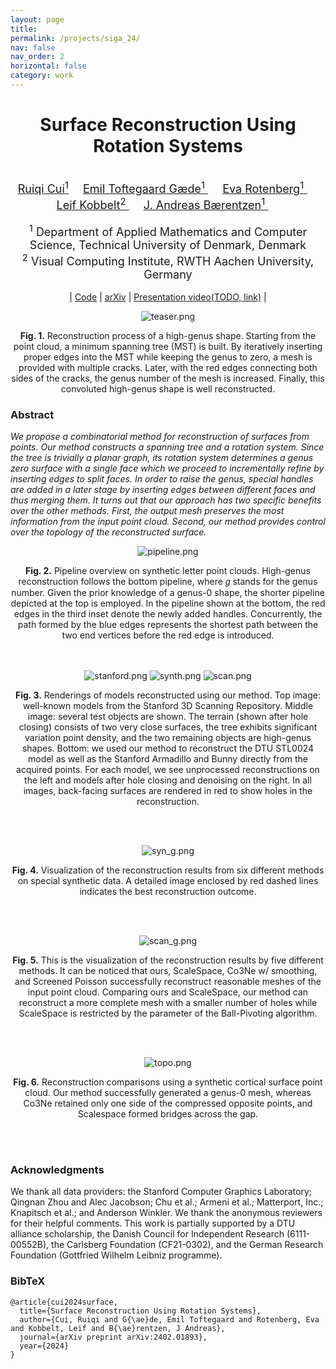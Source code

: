 ```yaml
---
layout: page
title: 
permalink: /projects/siga_24/
nav: false
nav_order: 2
horizontal: false
category: work
---
```

<div align="center">

<h1>Surface Reconstruction Using Rotation Systems</h1>

<br>
<font size="4">
<a href="https://cuirq3.github.io/" style="font-size:100%;">Ruiqi Cui<sup>1</sup></a>&emsp;
<a href="https://orbit.dtu.dk/en/persons/emil-toftegaard-g%C3%A6de" style="font-size:100%;">Emil Toftegaard Gæde<sup>1</sup> </a>&emsp;
<a href="http://www2.compute.dtu.dk/~erot/" style="font-size:100%;">Eva Rotenberg<sup>1</sup> </a>&emsp;
<a href="https://www.graphics.rwth-aachen.de/person/3/" style="font-size:100%;">Leif Kobbelt<sup>2</sup> </a>&emsp;
<a href="https://people.compute.dtu.dk/janba/" style="font-size:100%;">J. Andreas Bærentzen<sup>1</sup> </a>&emsp;
</font>
<br>
<br>

<font size="4">
<sup>1</sup> Department of Applied Mathematics and Computer Science, Technical University of Denmark, Denmark
<br>
<sup>2</sup> Visual Computing Institute, RWTH Aachen University, Germany
</font>

<br>
<br>
| <a href="https://github.com/cuirq3/RsR">Code</a> | <a href="https://arxiv.org/abs/2402.01893">arXiv</a> | <a href="">Presentation video(TODO, link)</a> |

<img src="../../assets/img/Siga_24/teaser.png" alt="teaser.png" style="max-width: 100%; height: auto;"/><br>
<p><b>Fig. 1.</b> Reconstruction process of a high-genus shape. Starting from the point cloud, a minimum spanning tree (MST) is built. By iteratively inserting proper edges into the MST while keeping the genus to zero, a mesh is provided with multiple cracks. Later, with the red edges connecting both sides of the cracks, the genus number of the mesh is increased. Finally, this convoluted high-genus shape is well reconstructed.</p>

</div>

### Abstract

_We propose a combinatorial method for reconstruction of surfaces from points. Our method
constructs a spanning tree and a rotation system. Since the tree is trivially
a planar graph, its rotation system determines a genus zero surface with a
single face which we proceed to incrementally refine by inserting edges to
split faces. In order to raise the genus, special handles are added in a later
stage by inserting edges between different faces and thus merging them. It turns out that our approach has two specific benefits over the other methods. First, the output mesh preserves the
most information from the input point cloud. Second, our method provides
control over the topology of the reconstructed surface._

<div align="center">
<img src="../../assets/img/Siga_24/pipeline_v2.png" alt="pipeline.png" style="max-width: 100%; height: auto;"/><br>
<p><b>Fig. 2.</b> Pipeline overview on synthetic letter point clouds. High-genus reconstruction follows the bottom pipeline, where 𝑔 stands for the genus number. Given the prior knowledge of a genus-0 shape, the shorter pipeline depicted at the top is employed. In the pipeline shown at the bottom, the red edges in the third inset denote the newly added handles. Concurrently, the path formed by the blue edges represents the shortest path between the two end vertices before the red edge is introduced.
</p>
<br>
<br>

<img src="../../assets/img/Siga_24/Scene_Stanford.png" alt="stanford.png" style="max-width: 100%; height: auto;"/>
<img src="../../assets/img/Siga_24/Scene_Synth1.png" alt="synth.png" style="max-width: 100%; height: auto;"/>
<img src="../../assets/img/Siga_24/Scene_Scans.png" alt="scan.png" style="max-width: 100%; height: auto;"/><br>

<p><b>Fig. 3.</b> Renderings of models reconstructed using our method. Top image: well-known models from the Stanford 3D Scanning Repository. Middle image: several test objects are shown. The terrain (shown after hole closing) consists of two very close surfaces, the tree exhibits significant variation point density, and the two remaining objects are high-genus shapes. Bottom: we used our method to reconstruct the DTU STL0024 model as well as the Stanford Armadillo and Bunny directly from the acquired points. For each model, we see unprocessed reconstructions on the left and models after hole closing and denoising on the right. In all images, back-facing surfaces are rendered in red to show holes in the reconstruction.
</p>
<br>
<br>

<img src="../../assets/img/Siga_24/synthetic_general_v2.png" alt="syn_g.png" style="max-width: 100%; height: auto;"/><br>
<p><b>Fig. 4.</b> Visualization of the reconstruction results from six different methods on special synthetic data. A detailed image enclosed by red dashed lines indicates the best reconstruction outcome.
</p>
<br>
<br>

<img src="../../assets/img/Siga_24/real_scan_general_v2.png" alt="scan_g.png" style="max-width: 100%; height: auto;"/><br>
<p><b>Fig. 5.</b> This is the visualization of the reconstruction results by five different methods. It can be noticed that ours, ScaleSpace, Co3Ne w/ smoothing, and Screened Poisson successfully reconstruct reasonable meshes of the input point cloud. Comparing ours and ScaleSpace, our method can reconstruct a more complete mesh with a smaller number of holes while ScaleSpace is restricted by the parameter of the Ball-Pivoting algorithm.
</p>
<br>
<br>

<img src="../../assets/img/Siga_24/topo_control.png" alt="topo.png" style="max-width: 100%; height: auto;"/><br>
<p><b>Fig. 6.</b> Reconstruction comparisons using a synthetic cortical surface point cloud. Our method successfully generated a genus-0 mesh, whereas Co3Ne retained only one side of the compressed opposite points, and Scalespace formed bridges across the gap.
</p>
<br>
<br>

</div>


### Acknowledgments
We thank all data providers: the Stanford Computer Graphics Laboratory; Qingnan Zhou and Alec Jacobson; Chu et al.; Armeni et al.; Matterport, Inc.; Knapitsch et al.; and Anderson Winkler. We thank the anonymous reviewers for their helpful comments. This work is partially supported by a DTU alliance scholarship, the Danish Council for Independent Research (6111-00552B), the Carlsberg Foundation (CF21-0302), and the German Research Foundation (Gottfried Wilhelm Leibniz programme).

### BibTeX

```
@article{cui2024surface,
  title={Surface Reconstruction Using Rotation Systems},
  author={Cui, Ruiqi and G{\ae}de, Emil Toftegaard and Rotenberg, Eva and Kobbelt, Leif and B{\ae}rentzen, J Andreas},
  journal={arXiv preprint arXiv:2402.01893},
  year={2024}
}
```